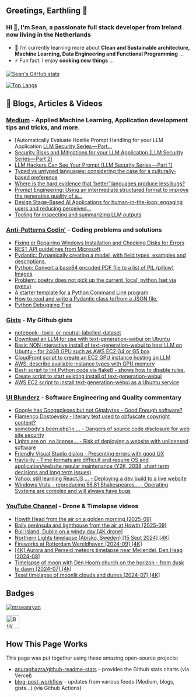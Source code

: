 ## Greetings, Earthling 👋
### Hi 👋, I'm Sean, a passionate full stack developer from Ireland now living in the Netherlands

- 🌱 I’m currently learning more about **Clean and Sustainable architecture, Machine Learning, Data Engineering and Functional Programming** ...
- ⚡ Fun fact: I enjoy **cooking new things** ...

<!--
**mrseanryan/mrseanryan** is a ✨ _special_ ✨ repository because its `README.md` (this file) appears on your GitHub profile.

Here are some ideas to get you started:

- 🔭 I’m currently working on ...
- 🌱 I’m currently learning ...
- 👯 I’m looking to collaborate on ...
- 🤔 I’m looking for help with ...
- 💬 Ask me about ...
- 📫 How to reach me: ...
- 😄 Pronouns: ...
- ⚡ Fun fact: ...
-->

<!-- my own vercel app - see https://vercel.com/mrseanryan - sign in via github -->

[![Sean's GitHub stats](http://mrseanryan-github-readme-stats.vercel.app//api?username=mrseanryan&theme=blue-green&show_icons=true)](https://github.com/mrseanryan/github-readme-stats)

<!-- shared vercel app
[![Sean's GitHub stats](https://github-readme-stats.vercel.app/api?username=mrseanryan&theme=blue-green&show_icons=true)](https://github.com/mrseanryan/github-readme-stats)
-->

[![Top Langs](http://mrseanryan-github-readme-stats.vercel.app/api/top-langs/?username=mrseanryan&theme=blue-green&show_icons=true)](https://github.com/mrseanryan/github-readme-stats)

<!-- shared vercel app
[![Top Langs](https://github-readme-stats.vercel.app/api/top-langs/?username=mrseanryan&theme=blue-green&show_icons=true)](https://github.com/mrseanryan/github-readme-stats)
-->

## 📝 Blogs, Articles & Videos

### [Medium](https://medium.com/@mr.sean.ryan) - Applied Machine Learning, Application development tips and tricks, and more.

<!-- BLOG-POST-LIST-MEDIUM:START -->
- [Automatically Evaluate Hostile Prompt Handling for your LLM Application [LLM Security Series — Part…](https://medium.com/@mr.sean.ryan/automatically-evaluate-hostile-prompt-handling-for-your-llm-application-llm-security-series-part-858a150e5bd7?source=rss-92e36ffeffee------2)
- [Security Risks and Mitigations for your LLM Application [LLM Security Series — Part 2]](https://devsecopsai.today/security-risks-and-mitigations-for-your-llm-application-llm-security-series-part-2-1464ee750cb2?source=rss-92e36ffeffee------2)
- [LLM Hackers Can See Your Prompt [LLM Security Series — Part 1]](https://devsecopsai.today/llm-hackers-can-see-your-prompt-llm-security-series-part-1-b5dfc7b27d02?source=rss-92e36ffeffee------2)
- [Typed vs untyped languages: considering the case for a culturally-based preference](https://medium.com/@mr.sean.ryan/typed-vs-untyped-languages-considering-the-case-for-a-culturally-based-preference-4bdd25de862d?source=rss-92e36ffeffee------2)
- [Where is the hard evidence that ‘better’ languages produce less bugs?](https://medium.com/@mr.sean.ryan/where-is-the-hard-evidence-that-better-languages-produce-less-bugs-808b06f32986?source=rss-92e36ffeffee------2)
- [Prompt Engineering: Using an intermediate structured format to improve the generative quality of a…](https://medium.com/@mr.sean.ryan/prompt-engineering-using-an-intermediate-structured-format-to-improve-the-generative-quality-of-a-02d852a29d7a?source=rss-92e36ffeffee------2)
- [Design Stage-Based AI Applications for human-in-the-loop: engaging users and reducing perceived…](https://medium.com/@mr.sean.ryan/design-stage-based-ai-applications-for-human-in-the-loop-engaging-users-and-reducing-perceived-41f91343bf04?source=rss-92e36ffeffee------2)
- [Tooling for inspecting and summarizing LLM outputs](https://medium.com/@mr.sean.ryan/tooling-for-inspecting-and-summarising-llm-outputs-b1151425cc5b?source=rss-92e36ffeffee------2)
<!-- BLOG-POST-LIST-MEDIUM:END -->

### [Anti-Patterns Codin'](https://antipatterns.blogspot.com/) - Coding problems and solutions

<!-- BLOG-POST-LIST-APC:START -->
- [Fixing or Repairing Windows Installation and Checking Disks for Errors](http://antipatterns.blogspot.com/2025/05/fixing-or-repairing-windows.html)
- [REST API guidelines from Microsoft](http://antipatterns.blogspot.com/2025/03/rest-api-guidelines-from-microsoft.html)
- [Pydantic: Dynamically creating a model, with field types, examples and descriptions.](http://antipatterns.blogspot.com/2025/02/pydantic-dynamically-creating-model.html)
- [Python: Convert a base64 encoded PDF file to a list of PIL &lpar;pillow&rpar; Images](http://antipatterns.blogspot.com/2025/02/python-convert-base64-encoded-pdf-file.html)
- [Problem: poetry does not pick up the current &#39;local&#39; python &lpar;set via pyenv&rpar;](http://antipatterns.blogspot.com/2025/01/problem-poetry-does-not-pick-up-current.html)
- [A starter template for a Python Command Line program](http://antipatterns.blogspot.com/2025/01/a-starter-template-for-python-command.html)
- [How to read and write a Pydantic class to/from a JSON file.](http://antipatterns.blogspot.com/2025/01/how-to-read-and-write-pydantic-class.html)
- [Python Debugging Tips](http://antipatterns.blogspot.com/2024/12/python-debugging-tips.html)
<!-- BLOG-POST-LIST-APC:END -->

### [Gists](https://gist.github.com/mrseanryan) - My Github gists

<!-- BLOG-POST-LIST-GIST:START -->
- [notebook--toxic-or-neutral-labelled-dataset](https://gist.github.com/mrseanryan/21b1d38ebd4b513024a6f460161c3469)
- [Download an LLM for use with text-generation-webui on Ubuntu](https://gist.github.com/mrseanryan/2f168d1f268759e10601b09aa4b2db4a)
- [Basic NON interactive install of text-generation-webui to host LLM on Ubuntu - for 24GB GPU such as AWS EC2 G4 or G5 box](https://gist.github.com/mrseanryan/f1f572f8a16c0dd37741bdb232bb4c61)
- [CloudFront script to create an EC2 GPU instance hosting an LLM](https://gist.github.com/mrseanryan/9c114b206373bb52412e573e8c6b2716)
- [AWS: describe available instance types with GPU memory](https://gist.github.com/mrseanryan/c352dd9e829cbc1088362c815da43eb7)
- [Bash script to lint Python code via flake8 - shows how to disable rules.](https://gist.github.com/mrseanryan/a7d8ed4bfda2f3f6e495bfe719e8d35c)
- [Create script to start existing install of text-generation-webui](https://gist.github.com/mrseanryan/2dcdb8182c05d1ea116e6bd0b772ba3d)
- [AWS EC2 script to install text-generation-webui as a Ubuntu service](https://gist.github.com/mrseanryan/6bf26b78c6af43fe38d322533c8e10b5)
<!-- BLOG-POST-LIST-GIST:END -->

### [UI Blunderz](https://uiblunderz.blogspot.com/) - Software Engineering and Quality commentary

<!-- BLOG-POST-LIST-UIB:START -->
- [Google has Googaplexes but not Gigabytes - Good Enough software?](https://uiblunderz.blogspot.com/2022/10/google-has-googaplexes-but-not.html)
- [Flamenco Dostoevsky - literary text used to obfuscate copyright content?](https://uiblunderz.blogspot.com/2021/09/flamenco-dostoevsky.html)
- [somebody&#39;s been php&#39;in ... - Dangers of source code disclosure for web site security](https://uiblunderz.blogspot.com/2018/12/somebodys-been-phpin.html)
- [Lights are on, no license... - Risk of deploying a website with unlicensed software](https://uiblunderz.blogspot.com/2018/12/lights-are-on-no-license.html)
- [Friendly Visual Studio dialog - Presenting errors with good UX](https://uiblunderz.blogspot.com/2018/12/friendly-visual-studio-dialog.html)
- [travis-ty - Time formats are difficult and require OS and application/website regular maintenance &lpar;Y2K, 2038, short term decisions and long term issues&rpar;](https://uiblunderz.blogspot.com/2018/11/travis-ty.html)
- [Yahoo: still learning ReactJS ... - Deploying a dev build to a live website](https://uiblunderz.blogspot.com/2018/11/yahoo-still-learning-reactjs.html)
- [Windows Vista - reproducing 56.81 Shakespeares... - Operating Systems are complex and will always have bugs](https://uiblunderz.blogspot.com/2018/11/windows-vista-reproducing.html)
<!-- BLOG-POST-LIST-UIB:END -->


### [YouTube Channel](https://www.youtube.com/@SeaniusShows) - Drone & Timelapse videos

<!-- BLOG-POST-LIST-YOUTUBE:START -->
- [Howth Head from the air on a golden morning &lpar;2025-09&rpar;](https://www.youtube.com/watch?v=QTFVYEGTc7A)
- [Baily peninsula and lighthouse from the air at Howth &lpar;2025-09&rpar;](https://www.youtube.com/watch?v=-cBlmPKNcEo)
- [Bull Island, Dublin on a windy day [4K drone]](https://www.youtube.com/watch?v=dS00FHfKg6Y)
- [Northern Lights timelapse &lpar;Abisko, Sweden&rpar; [15 Sept 2024] [4K]](https://www.youtube.com/watch?v=d3xBFTkKdyI)
- [Fireworks at Rotterdam Wereldhaven [2024-09] [4K]](https://www.youtube.com/watch?v=792uwQf9waE)
- [[4K] Aurora and Perseid meteors timelapse near Meijendel, Den Haag [2024-08]](https://www.youtube.com/watch?v=KfpNkncQHu0)
- [Timelapse of moon with Den Hoorn church on the horizon - from dusk to dawn [2024-07] [4k]](https://www.youtube.com/watch?v=mGVIMkDKsqE)
- [Texel timelapse of moonlit clouds and dunes &lpar;2024-07&rpar; [4K]](https://www.youtube.com/watch?v=ffQRDB3WhGs)
<!-- BLOG-POST-LIST-YOUTUBE:END -->


## Badges

<p align="left"> <a href="https://github.com/ryo-ma/github-profile-trophy"><img src="https://github-profile-trophy.vercel.app/?username=mrseanryan" alt="mrseanryan" /></a> </p>
  
<a href='https://ko-fi.com/K3K73ALBJ' target='_blank'><img height='36' style='border:0px;height:36px;' src='https://storage.ko-fi.com/cdn/kofi2.png?v=3' border='0' alt='Buy Me a Coffee at ko-fi.com' /></a>

## How This Page Works

This page was put together using these amazing open-source projects:

- [anuraghazra/github-readme-stats](https://github.com/anuraghazra/github-readme-stats) - provides the Github stats charts (via Vercel)
- [blog-post-workflow](https://github.com/gautamkrishnar/blog-post-workflow) - updates from various feeds (Medium, blogs, gists...) (via Github Actions)
